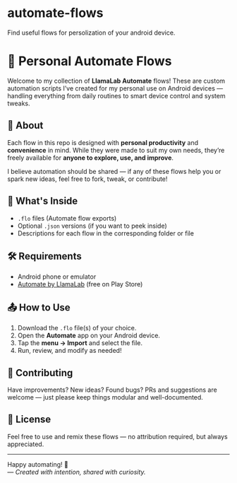 # automate-flows
Find useful flows for persolization of your android device. 
# 📱 Personal Automate Flows

Welcome to my collection of **LlamaLab Automate** flows! These are custom automation scripts I’ve created for my personal use on Android devices — handling everything from daily routines to smart device control and system tweaks.

## 🔧 About

Each flow in this repo is designed with **personal productivity** and **convenience** in mind. While they were made to suit my own needs, they’re freely available for **anyone to explore, use, and improve**.

I believe automation should be shared — if any of these flows help you or spark new ideas, feel free to fork, tweak, or contribute!

## 🧠 What's Inside

- `.flo` files (Automate flow exports)
- Optional `.json` versions (if you want to peek inside)
- Descriptions for each flow in the corresponding folder or file

## 🛠 Requirements

- Android phone or emulator
- [Automate by LlamaLab](https://llamalab.com/automate/) (free on Play Store)

## 📤 How to Use

1. Download the `.flo` file(s) of your choice.
2. Open the **Automate** app on your Android device.
3. Tap the **menu → Import** and select the file.
4. Run, review, and modify as needed!

## 🤝 Contributing

Have improvements? New ideas? Found bugs? PRs and suggestions are welcome — just please keep things modular and well-documented.

## 📜 License

Feel free to use and remix these flows — no attribution required, but always appreciated.

---

Happy automating! 🚀  
— *Created with intention, shared with curiosity.*
